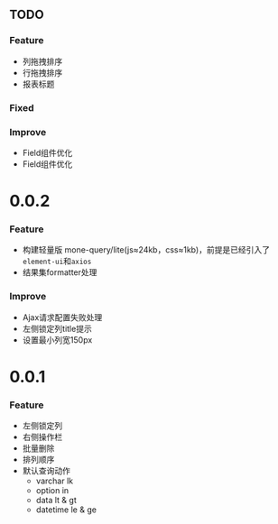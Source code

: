 ## TODO
### Feature
- 列拖拽排序
- 行拖拽排序
- 报表标题

### Fixed
### Improve
- Field组件优化
- Field组件优化

# 0.0.2
### Feature
- 构建轻量版 mone-query/lite(js≈24kb，css≈1kb)，前提是已经引入了`element-ui`和`axios`
- 结果集formatter处理

### Improve
- Ajax请求配置失败处理
- 左侧锁定列title提示
- 设置最小列宽150px

# 0.0.1
### Feature
- 左侧锁定列
- 右侧操作栏
- 批量删除
- 排列顺序
- 默认查询动作
  - varchar lk
  - option in
  - data lt & gt
  - datetime le & ge
